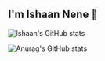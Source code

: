 ## I'm Ishaan Nene 👋

![Ishaan's GitHub stats](https://github-readme-stats.vercel.app/api?username=IshaanNene&show_icons=true)

![Anurag's GitHub stats](https://github-readme-stats.vercel.app/api?username=anuraghazra&show_icons=true)

